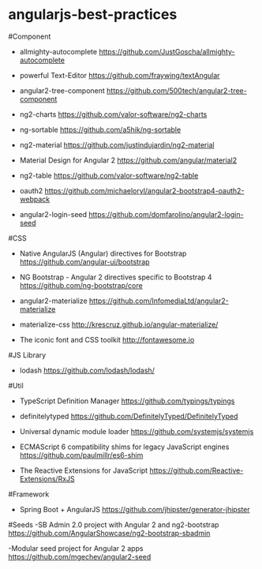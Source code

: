 # angularjs-best-practices

#Component

- allmighty-autocomplete
https://github.com/JustGoscha/allmighty-autocomplete

- powerful Text-Editor
https://github.com/fraywing/textAngular

- angular2-tree-component
https://github.com/500tech/angular2-tree-component

- ng2-charts
https://github.com/valor-software/ng2-charts

- ng-sortable
https://github.com/a5hik/ng-sortable

- ng2-material
https://github.com/justindujardin/ng2-material

- Material Design for Angular 2
https://github.com/angular/material2

- ng2-table
https://github.com/valor-software/ng2-table

- oauth2
https://github.com/michaeloryl/angular2-bootstrap4-oauth2-webpack

- angular2-login-seed
https://github.com/domfarolino/angular2-login-seed

#CSS

- Native AngularJS (Angular) directives for Bootstrap
https://github.com/angular-ui/bootstrap

- NG Bootstrap - Angular 2 directives specific to Bootstrap 4
https://github.com/ng-bootstrap/core

- angular2-materialize
https://github.com/InfomediaLtd/angular2-materialize

- materialize-css
http://krescruz.github.io/angular-materialize/

- The iconic font and CSS toolkit
http://fontawesome.io

#JS Library
- lodash
https://github.com/lodash/lodash/

#Util
- TypeScript Definition Manager https://github.com/typings/typings

- definitelytyped https://github.com/DefinitelyTyped/DefinitelyTyped

- Universal dynamic module loader https://github.com/systemjs/systemjs

- ECMAScript 6 compatibility shims for legacy JavaScript engines https://github.com/paulmillr/es6-shim

- The Reactive Extensions for JavaScript https://github.com/Reactive-Extensions/RxJS

#Framework
- Spring Boot + AngularJS
https://github.com/jhipster/generator-jhipster

#Seeds
-SB Admin 2.0 project with Angular 2 and ng2-bootstrap
https://github.com/AngularShowcase/ng2-bootstrap-sbadmin

-Modular seed project for Angular 2 apps
https://github.com/mgechev/angular2-seed
